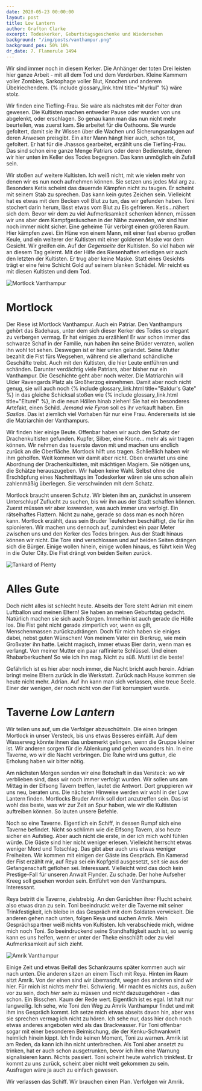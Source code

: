 ```yaml
---
date: 2020-05-23 00:00:00
layout: post
title: Low Lantern
author: Grafton Clarke
excerpt: Todeskerker, Geburtstagsgeschenke und Wiedersehen
background: "/img/posts/vanthampur.png"
background_pos: 50% 10%
dr_date: 7. Flamerule 1494
---
```


Wir sind immer noch in diesem Kerker. Die Anhänger der toten Drei leisten hier
ganze Arbeit - mit all dem Tod und dem Verderben. Kleine Kammern voller Zombies,
Sarkophage voller Blut, Knochen und anderem Übelriechendem. {% include glossary_link.html title="Myrkul" %} wäre stolz.

Wir finden eine Tiefling-Frau. Sie wäre als nächstes mit der Folter dran
gewesen. Die Kultisten machen entweder Pause oder wurden von uns abgelenkt,
oder erschlagen. So genau kann man das nun nicht mehr beurteilen, was zuerst
kam. Sie arbeitet für die Oathoons. Sie wurde gefoltert, damit sie ihr Wissen
über die Wachen und Sicherungsanlagen auf deren Anwesen preisgibt. Ein alter
Mann hängt hier auch, schon tot, gefoltert. Er hat für die Jhassos gearbeitet,
erzählt uns die Tiefling-Frau. Das sind schon eine ganze Menge Patriars oder
deren Bedienstete, denen wir hier unten im Keller des Todes begegnen. Das kann
unmöglich ein Zufall sein.

Wir stoßen auf weitere Kultisten. Ich weiß nicht, mit wie vielen mehr von denen
wir es nun noch aufnehmen können. Sie setzen uns jedes Mal arg zu. Besonders
Ketis scheint das dauernde Kämpfen nicht zu taugen. Er scheint mit seinem Stab
zu sprechen. Das kann kein gutes Zeichen sein. Vielleicht hat es etwas mit dem
Becken voll Blut zu tun, das wir gefunden haben. Toni stochert darin herum,
lässt etwas vom Blut zu Eis gefrieren. Ketis…nähert sich dem. Bevor wir dem zu
viel Aufmerksamkeit schenken können, müssen wir uns aber dem Kampfgeräuschen in
der Nähe zuwenden, wir sind hier noch immer nicht sicher. Eine geheime Tür
verbirgt einen größeren Raum. Hier kämpfen zwei. Ein Hüne von einem Mann, mit
einer fast ebenso großen Keule, und ein weiterer der Kultisten mit einer
goldenen Maske vor dem Gesicht. Wir greifen ein. Auf der *Gegenseite* der
Kultisten. So viel haben wir an diesem Tag gelernt. Mit der Hilfe des
Riesenhaften erledigen wir auch den letzten der Kultisten. Er trug aber keine
Maske. Statt eines Gesichts trägt er eine feine Schicht Gold auf seinem blanken
Schädel. Mir reicht es mit diesen Kultisten und dem Tod.

![Mortlock Vanthampur](/img/posts/mortlock.png)

# Mortlock

Der Riese ist Mortlock Vanthampur. Auch ein Patriar. Den Vanthampurs gehört
das Badehaus, unter dem sich dieser Kerker des Todes so elegant zu verbergen
vermag. Er hat einiges zu erzählen! Er war schon immer das schwarze Schaf in
der Familie, nun haben ihn seine Brüder verraten, wollen ihn wohl tot sehen.
Deswegen ist er hier unten gelandet. Seine Mutter bezahlt die Fist fürs
Wegsehen, während sie allerhand schändliche Geschäfte treibt. Auch mit den
Kultisten, die hier Leute entführen und schänden. Darunter verdächtig viele
Patriars, aber bisher nur ein Vanthampur. Die Geschichte geht aber noch
weiter. Die Matriarchin will Ulder Ravengards Platz als Großherzog einnehmen.
Damit aber noch nicht genug, sie will auch noch {% include glossary_link.html title="Baldur's Gate" %}
in das gleiche Schicksal stoßen wie {% include glossary_link.html title="Elturel" %}, in die neun Höllen hinab ziehen!
Sie hat ein besonderes Artefakt, einen Schild.
*Jemand wie Fyron* soll es ihr verkauft haben. Ein *Sasilas*. Das ist
ziemlich viel Vorhaben für nur eine Frau. Andererseits ist sie die
Matriarchin der Vanthampurs.

Wir finden hier einige Beute. Offenbar haben wir auch den Schatz der
Drachenkultisten gefunden. Kupfer, Silber, eine Krone… mehr als wir tragen
können. Wir nehmen das teuerste davon mit und machen uns endlich zurück an
die Oberfläche. Mortlock hilft uns tragen. Schließlich haben wir ihm
geholfen. Weit kommen wir damit aber nicht. Oben erwartet uns eine Abordnung
der Drachenkultisten, mit mächtigen Magiern. Sie nötigen uns, die Schätze
herauszugeben. Wir haben keine Wahl. Selbst ohne die Erschöpfung eines
Nachmittags im Todeskerker wären sie uns schon allein zahlenmäßig überlegen.
Sie verschwinden mit dem Schatz.

Mortlock braucht unseren Schutz. Wir bieten ihm an, zunächst in unserem
Unterschlupf Zuflucht zu suchen, bis wir ihn aus der Stadt schaffen können.
Zuerst müssen wir aber loswerden, was auch immer uns verfolgt. Ein
rätselhaftes Flattern. Nicht zu nahe, gerade so dass man es noch hören kann.
Mortlock erzählt, dass sein Bruder Teufelchen beschäftigt, die für ihn
spionieren. Wir machen uns dennoch auf, zumindest ein paar Meter zwischen uns
und den Kerker des Todes bringen. Aus der Stadt hinaus können wir nicht. Die
Tore sind verschlossen und auf beiden Seiten drängen sich die Bürger. Einige
wollen hinein, einige wollen hinaus, es führt kein Weg in die Outer City. Die
Fist drängt von beiden Seiten zurück.

![Tankard of Plenty](/img/posts/tankard.png)

# Alles Gute

Doch nicht alles ist schlecht heute. Abseits der Tore steht Adrian mit einem
Luftballon und meinen Eltern! Sie haben an meinen Geburtstag gedacht. Natürlich
machen sie sich auch Sorgen. Immerhin ist auch gerade die Hölle los. Die Fist
geht nicht gerade zimperlich vor, wenn es gilt, Menschenmassen zurückzudrängen.
Doch für mich haben sie einiges dabei, nebst guten Wünschen! Von meinem Vater
ein Bierkrug, wie mein Großvater ihn hatte. Leicht magisch, immer etwas Bier
darin, wenn man es verlangt. Von meiner Mutter ein paar raffinierte Schlüssel.
Und einen Rhabarberkuchen! So wie ich ihn mag. Nicht zu süß. Mutti ist die beste!

Gefährlich ist es hier aber noch immer, die Nacht bricht auch herein. Adrian
bringt meine Eltern zurück in die Werkstatt. Zurück nach Hause kommen sie heute
nicht mehr. Adrian. Auf ihn kann man sich verlassen, eine treue Seele. Einer der
wenigen, der noch nicht von der Fist korrumpiert wurde.

# Taverne *Low Lantern*

Wir teilen uns auf, um die Verfolger abzuschütteln. Die einen bringen Mortlock
in unser Versteck, bis uns etwas Besseres einfällt. Auf dem Wasserweg könnte
ihnen das unbemerkt gelingen, wenn die Gruppe kleiner ist. Wir anderen sorgen
für die Ablenkung und gehen woanders hin. In eine Taverne, wo wir die Nacht
verbringen. Die Ruhe wird uns guttun, die Erholung haben wir bitter nötig.

Am nächsten Morgen senden wir eine Botschaft in das Versteck: wo wir verblieben
sind, dass wir noch immer verfolgt wurden. Wir sollen uns am Mittag in der
Elfsong Tavern treffen, lautet die Antwort. Dort gruppieren wir uns neu,
beraten uns. Die nächsten Hinweise werden wir wohl in der Low Lantern finden.
Mortlocks Bruder Amrik soll dort anzutreffen sein. Das ist wohl das beste, was
wir zur Zeit an Spur haben, wie wir die Kultisten auftreiben können. So lauten
unsere Befehle.

Noch so eine Taverne. Eigentlich ein Schiff, in dessen Rumpf sich eine Taverne
befindet. Nicht so schlimm wie die Elfsong Tavern, also heute sicher ein
Aufstieg. Aber auch nicht die erste, in der ich mich wohl fühlen würde. Die
Gäste sind hier nicht weniger erlesen. Vielleicht herrscht etwas weniger Mord
und Totschlag. Das gibt aber auch uns etwas weniger Freiheiten. Wir kommen mit
einigen der Gäste ins Gespräch. Ein Kamerad der Fist erzählt mir, auf Reya sei
ein Kopfgeld ausgesetzt, seit sie aus der Gefangenschaft geflohen sei.
Interessant. Vielleicht wird das doch kein Prestige-Fall für unseren Anwalt
Flynder. Zu schade. Der hohe Aufseher Kreeg soll gesehen worden sein. Entführt
von den Vanthampurs. Interessant.

Reya betritt die Taverne, zielstrebig. An den Gerüchten ihrer Flucht scheint
also etwas dran zu sein. Toni beeindruckt weiter die Taverne mit seiner
Trinkfestigkeit, ich bleibe in das Gespräch mit dem Soldaten verwickelt. Die
anderen gehen nach unten, folgen Reya und suchen Amrik. Mein Gesprächspartner
weiß nichts von Kultisten. Ich verabschiede mich, widme mich noch Toni. So
beeindruckend seine Standhaftigkeit auch ist, so wenig kann es uns helfen,
wenn er unter der Theke einschläft oder zu viel Aufmerksamkeit auf sich
zieht.

![Amrik Vanthampur](/img/posts/amrik.png)

Einige Zeit und etwas Beifall des Schankraums später kommen auch wir nach
unten. Die anderen sitzen an einem Tisch mit Reya. Hinten im Raum sitzt
Amrik. Von der einen sind wir überrascht, wegen des anderen sind wir hier.
Für mich ist nichts mehr frei. Schwierig. Mir macht es nichts aus, außen vor
zu sein, doch *hier sein* zu müssen und *nicht* dazuzugehören - das schon.
Ein Bisschen. Kaum der Rede wert. Eigentlich ist es egal. Ist halt nur
langweilig. Ich sehe, wie Toni den Weg zu Amrik Vanthampur findet und mit ihm
ins Gespräch kommt. Ich setze mich etwas abseits davon hin, aber was sie
sprechen vermag ich nicht zu hören. Ich sehe nur, dass hier doch noch etwas
anderes angeboten wird als das Brackwasser. Für Toni offenbar sogar mit einer
besonderen Beimischung, die der Kenku-Schwankwirt heimlich hinein kippt. Ich
finde keinen Moment, Toni zu warnen. Amrik ist am Reden, da kann ich ihn
nicht unterbrechen. Als Toni aber ansetzt zu trinken, hat er auch schon
ausgetrunken, bevor ich ihm eine Warnung signalisieren kann. Nichts passiert.
Toni scheint heute wahrlich trinkfest. Er kommt zu uns zurück, scheint aber
nicht weit gekommen zu sein. Ausfragen wäre ja auch zu einfach gewesen.

Wir verlassen das Schiff. Wir brauchen einen Plan. Verfolgen wir Amrik.
